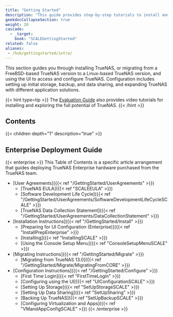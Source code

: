 ```yaml
---
title: "Getting Started"
description: "This guide provides step-by-step tutorials to install and configure TrueNAS. An additional guide shows how to apply and configure TrueNAS Enterprise licensed systems."
geekdocCollapseSection: true
weight: 20
cascade:
  - _target:
    book: "SCALEGettingStarted"
related: false
aliases:
 - /hub/gettingstarted/intro/
---
```


This section guides you through installing TrueNAS, or migrating from a FreeBSD-based TrueNAS version to a Linux-based TrueNAS version, and using the UI to access and configure TrueNAS.
Configuration includes setting up initial storage, backup, and data sharing, and expanding TrueNAS with different application solutions.

{{< hint type=tip >}}
The [Evaluation Guide](https://www.truenas.com/evaluating-truenas-scale/) also provides video tutorials for installing and exploring the full potential of TrueNAS.
{{< /hint >}}

<div class="noprint">

## Contents

{{< children depth="1" description="true" >}}

## Enterprise Deployment Guide

{{< enterprise >}}
This Table of Contents is a specific article arrangement that guides deploying TrueNAS Enterprise hardware purchased from the TrueNAS team.

* [User Agreements]({{< ref "/GettingStarted/UserAgreements" >}})
  * [TrueNAS EULA]({{< ref "SCALEEULA" >}})
  * [Software Development Life Cycle]({{< ref "/GettingStarted/UserAgreements/SoftwareDevelopmentLifeCycleSCALE" >}})
  * [TrueNAS Data Collection Statement]({{< ref "/GettingStarted/UserAgreements/DataCollectionStatement" >}})
* [Installation Instructions]({{< ref "/GettingStarted/Install" >}})
  * [Preparing for UI Configuration (Enterprise)]({{< ref "InstallPrepEnterprise" >}})
  * [Installing]({{< ref "InstallingSCALE" >}})
  * [Using the Console Setup Menu]({{< ref "ConsoleSetupMenuSCALE" >}})
* [Migrating Instructions]({{< ref "/GettingStarted/Migrate" >}})
  * [Migrating from TrueNAS 13.0]({{< ref "/GettingStarted/Migrate/MigratingFromCORE" >}})
* [Configuration Instructions]({{< ref "/GettingStarted/Configure" >}})
  * [First Time Login]({{< ref "FirstTimeLogin" >}})
  * [Configuring using the UI]({{< ref "UIConfigurationSCALE" >}})
  * [Setting Up Storage]({{< ref "SetUpStorageSCALE" >}})
  * [Setting Up Data Sharing]({{< ref "SetUpSharing" >}})
  * [Backing Up TrueNAS]({{< ref "SetUpBackupSCALE" >}})
  * [Configuring Virtualization and Apps]({{< ref "VMandAppConfigSCALE" >}})
{{< /enterprise >}}

</div>
